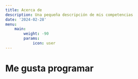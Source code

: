 ```yaml
---
title: Acerca de
description: Una pequeña descripción de mis competencias
date: '2024-02-28'
menu:
    main: 
        weight: -90
        params:
            icon: user
---
```


# Me gusta programar